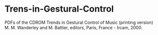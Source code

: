 # Trens-in-Gestural-Control
PDFs of the CDROM Trends in Gestural Control of Music (printing version)
M. M. Wanderley and M. Battier, editors, Paris, France - Ircam, 2000.

